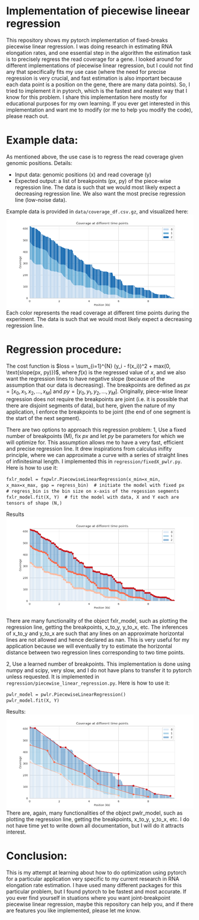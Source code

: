 # Implementation of piecewise lineear regression 
This repository shows my pytorch implementation of fixed-breaks piecewise linear regression. I was doing research in estimating RNA elongation rates, and one essential step in the algorithm the estimation task is to precisely regress the read coverage for a gene. I looked around for different implementations of piecewise linear regression, but I could not find any that specifically fits my use case (where the need for precise regression is very crucial, and fast estimation is also important because each data point is a position on the gene, there are many data points). So, I tried to implement it in pytorch, which is the fastest and neatest way that I know for this problem. I share this implementation here mostly for educational purposes for my own learning. If you ever get interested in this implementation and want me to modify (or me to help you modify the code), please reach out.

# Example data:
As mentioned above, the use case is to regress the read coverage given genomic positions. Details:
- Input data: genomic positions (x) and read coverage (y)
- Expected output: a list of breakpoints (px, py) of the piece-wise regression line. The data is such that we would most likely expect a decreasing regression line. We also want the most precise regression line (low-noise data).

Example data is provided in ```data/coverage_df.csv.gz```, and visualized here: 
![example data](data/coverage.png)
Each color represents the read coverage at different time points during the experiment. The data is such that we would most likely expect a decreasing regression line.

# Regression procedure:
The cost function is $loss = \sum_{i=1}^{N} (y_i - f(x_i))^2 + max(0, \text{slope(px, py)})$, where $f(x)$ is the regressed value of $x$, and we also want the regression lines to have negative slope (because of the assumption that our data is decreasing). The breakpoints are defined as $px = [x_0, x_1, x_2, ..., x_M]$ and $py = [y_0, y_1, y_2, ..., y_M]$. Originally, piece-wise linear regression does not require the breakpoints are joint (i.e. it is possible that there are disjoint segments of data), but here, given the nature of my application, I enforce the breakpoints to be joint (the end of one segment is the start of the next segment).

There are two options to approach this regression problem:
1, Use a fixed number of breakpoints (M), fix $px$ and let $py$ be parameters for which we will optimize for. This assumption allows me to have a very fast, efficient and precise regression line. It drew inspirations from calculus inifity principle, where we can approximate a curve with a series of straight lines of infinitesimal length. I implemented this in ```regression/fixedX_pwlr.py```. Here is how to use it: 
```
fxlr_model = fxpwlr.PiecewiseLinearRegression(x_min=x_min, x_max=x_max, gap = regress_bin)  # initiate the model with fixed px
# regress_bin is the bin size on x-axis of the regession segments
fxlr_model.fit(X, Y)  # fit the model with data, X and Y each are tensors of shape (N,)
```
Results
![example regression line of fixedX_pwlr](data/fxlr.png)

There are many functionality of the object fxlr_model, such as plotting the regression line, getting the breakpoints, x_to_y, y_to_x, etc. The inferences of x_to_y and y_to_x are such that any lines on an approximate horizontal lines are not allowed and hence declared as nan. This is very useful for my application because we will eventually try to estimate the horizontal distance between two regression lines corresponding to two time points. 

2, Use a learned number of breakpoints. This implementation is done using numpy and scipy, very slow, and I do not have plans to transfer it to pytorch unless requested. It is implemented in ```regression/piecewise_linear_regression.py```. Here is how to use it: 
```
pwlr_model = pwlr.PiecewiseLinearRegression()
pwlr_model.fit(X, Y)
```
Results:
![example regression line of pwlr](data/pwlr.png)
There are, again, many functionalities of the object pwlr_model, such as plotting the regression line, getting the breakpoints, x_to_y, y_to_x, etc. I do not have time yet to write down all documentation, but I will do it attracts interest.

# Conclusion:
This is my attempt at learning about how to do optimization using pytorch for a particular application very specific to my current research in RNA elongation rate estimation. I have used many different packages for this particular problem, but I found pytorch to be fastest and most accurate. If you ever find yourself in stuations where you want joint-breakpoint piecewise linear regression, maybe this repository can help you, and if there are features you like implemented, please let me know. 
```